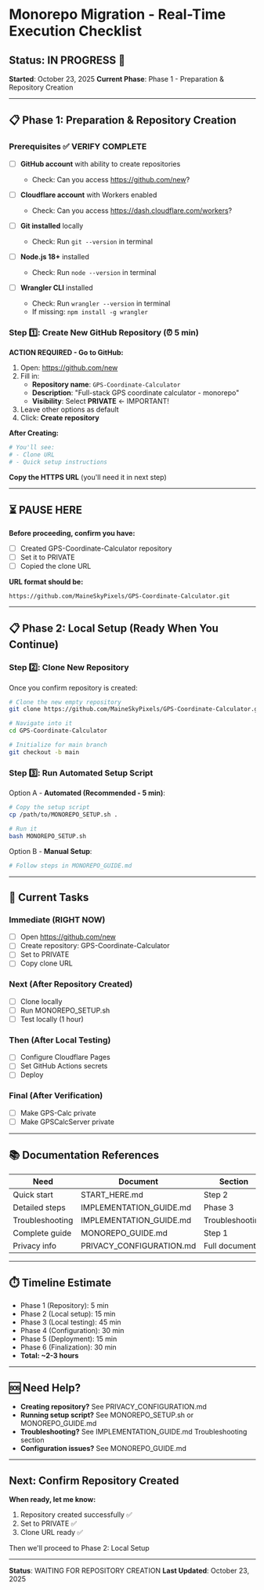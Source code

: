 # Monorepo Migration - Real-Time Execution Checklist

## Status: IN PROGRESS 🚀

**Started**: October 23, 2025
**Current Phase**: Phase 1 - Preparation & Repository Creation

---

## 📋 Phase 1: Preparation & Repository Creation

### Prerequisites ✅ VERIFY COMPLETE
- [ ] **GitHub account** with ability to create repositories
  - Check: Can you access https://github.com/new?
  
- [ ] **Cloudflare account** with Workers enabled
  - Check: Can you access https://dash.cloudflare.com/workers?
  
- [ ] **Git installed** locally
  - Check: Run `git --version` in terminal
  
- [ ] **Node.js 18+** installed
  - Check: Run `node --version` in terminal
  
- [ ] **Wrangler CLI** installed
  - Check: Run `wrangler --version` in terminal
  - If missing: `npm install -g wrangler`

### Step 1️⃣: Create New GitHub Repository (⏰ 5 min)

**ACTION REQUIRED - Go to GitHub:**

1. Open: https://github.com/new
2. Fill in:
   - **Repository name**: `GPS-Coordinate-Calculator`
   - **Description**: "Full-stack GPS coordinate calculator - monorepo"
   - **Visibility**: Select **PRIVATE** ← IMPORTANT!
3. Leave other options as default
4. Click: **Create repository**

**After Creating:**
```bash
# You'll see:
# - Clone URL
# - Quick setup instructions
```

**Copy the HTTPS URL** (you'll need it in next step)

---

## ⏳ PAUSE HERE

**Before proceeding, confirm you have:**
- [ ] Created GPS-Coordinate-Calculator repository
- [ ] Set it to PRIVATE
- [ ] Copied the clone URL

**URL format should be:**
```
https://github.com/MaineSkyPixels/GPS-Coordinate-Calculator.git
```

---

## 📋 Phase 2: Local Setup (Ready When You Continue)

### Step 2️⃣: Clone New Repository

Once you confirm repository is created:

```bash
# Clone the new empty repository
git clone https://github.com/MaineSkyPixels/GPS-Coordinate-Calculator.git

# Navigate into it
cd GPS-Coordinate-Calculator

# Initialize for main branch
git checkout -b main
```

### Step 3️⃣: Run Automated Setup Script

Option A - **Automated (Recommended - 5 min)**:
```bash
# Copy the setup script
cp /path/to/MONOREPO_SETUP.sh .

# Run it
bash MONOREPO_SETUP.sh
```

Option B - **Manual Setup**:
```bash
# Follow steps in MONOREPO_GUIDE.md
```

---

## 🎯 Current Tasks

### Immediate (RIGHT NOW)
- [ ] Open https://github.com/new
- [ ] Create repository: GPS-Coordinate-Calculator
- [ ] Set to PRIVATE
- [ ] Copy clone URL

### Next (After Repository Created)
- [ ] Clone locally
- [ ] Run MONOREPO_SETUP.sh
- [ ] Test locally (1 hour)

### Then (After Local Testing)
- [ ] Configure Cloudflare Pages
- [ ] Set GitHub Actions secrets
- [ ] Deploy

### Final (After Verification)
- [ ] Make GPS-Calc private
- [ ] Make GPSCalcServer private

---

## 📚 Documentation References

| Need | Document | Section |
|------|----------|---------|
| Quick start | START_HERE.md | Step 2 |
| Detailed steps | IMPLEMENTATION_GUIDE.md | Phase 3 |
| Troubleshooting | IMPLEMENTATION_GUIDE.md | Troubleshooting |
| Complete guide | MONOREPO_GUIDE.md | Step 1 |
| Privacy info | PRIVACY_CONFIGURATION.md | Full document |

---

## ⏱️ Timeline Estimate

- Phase 1 (Repository): 5 min
- Phase 2 (Local setup): 15 min
- Phase 3 (Local testing): 45 min
- Phase 4 (Configuration): 30 min
- Phase 5 (Deployment): 15 min
- Phase 6 (Finalization): 30 min
- **Total: ~2-3 hours**

---

## 🆘 Need Help?

- **Creating repository?** See PRIVACY_CONFIGURATION.md
- **Running setup script?** See MONOREPO_SETUP.sh or MONOREPO_GUIDE.md
- **Troubleshooting?** See IMPLEMENTATION_GUIDE.md Troubleshooting section
- **Configuration issues?** See MONOREPO_GUIDE.md

---

## Next: Confirm Repository Created

**When ready, let me know:**
1. Repository created successfully ✅
2. Set to PRIVATE ✅
3. Clone URL ready ✅

Then we'll proceed to Phase 2: Local Setup

---

**Status**: WAITING FOR REPOSITORY CREATION
**Last Updated**: October 23, 2025
